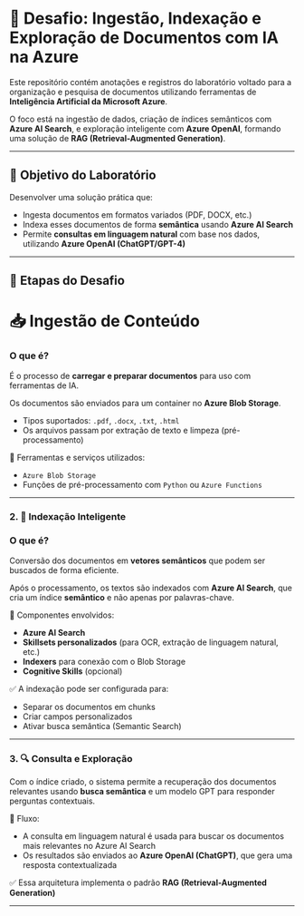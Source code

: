 # 🧪 Desafio: Ingestão, Indexação e Exploração de Documentos com IA na Azure

Este repositório contém anotações e registros do laboratório voltado para a organização e pesquisa de documentos utilizando ferramentas de **Inteligência Artificial da Microsoft Azure**.

O foco está na ingestão de dados, criação de índices semânticos com **Azure AI Search**, e exploração inteligente com **Azure OpenAI**, formando uma solução de **RAG (Retrieval-Augmented Generation)**.

---

## 🧠 Objetivo do Laboratório

Desenvolver uma solução prática que:

- Ingesta documentos em formatos variados (PDF, DOCX, etc.)
- Indexa esses documentos de forma **semântica** usando **Azure AI Search**
- Permite **consultas em linguagem natural** com base nos dados, utilizando **Azure OpenAI (ChatGPT/GPT-4)**

---

## 🚧 Etapas do Desafio
# 📥 Ingestão de Conteúdo

### O que é?
É o processo de **carregar e preparar documentos** para uso com ferramentas de IA.

Os documentos são enviados para um container no **Azure Blob Storage**.

- Tipos suportados: `.pdf`, `.docx`, `.txt`, `.html`
- Os arquivos passam por extração de texto e limpeza (pré-processamento)

📌 Ferramentas e serviços utilizados:
- `Azure Blob Storage`
- Funções de pré-processamento com `Python` ou `Azure Functions`

---

### 2. 🧾 Indexação Inteligente

### O que é?
Conversão dos documentos em **vetores semânticos** que podem ser buscados de forma eficiente.

Após o processamento, os textos são indexados com **Azure AI Search**, que cria um índice **semântico** e não apenas por palavras-chave.

🧠 Componentes envolvidos:
- **Azure AI Search**
- **Skillsets personalizados** (para OCR, extração de linguagem natural, etc.)
- **Indexers** para conexão com o Blob Storage
- **Cognitive Skills** (opcional)

✅ A indexação pode ser configurada para:
- Separar os documentos em chunks
- Criar campos personalizados
- Ativar busca semântica (Semantic Search)

---

### 3. 🔍 Consulta e Exploração

Com o índice criado, o sistema permite a recuperação dos documentos relevantes usando **busca semântica** e um modelo GPT para responder perguntas contextuais.

📌 Fluxo:
- A consulta em linguagem natural é usada para buscar os documentos mais relevantes no Azure AI Search
- Os resultados são enviados ao **Azure OpenAI (ChatGPT)**, que gera uma resposta contextualizada

✅ Essa arquitetura implementa o padrão **RAG (Retrieval-Augmented Generation)**

---
